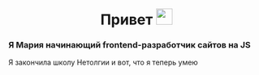 <h1 align="center">Привет
<img src="https://github.com/blackcater/blackcater/raw/main/images/Hi.gif" height="32"/></h1>
<h3>Я Мария начинающий frontend-разработчик сайтов на JS</h3>
<p>Я закончила школу Нетолгии и вот, что я теперь умею</p>

